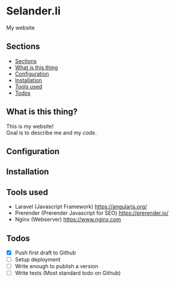 # Selander.li
My website

## Sections

- [Sections](#sections)
- [What is this thing](#what-is-this-thing)
- [Configuration](#configuration)
- [Installation](#installation)
- [Tools used](#tools-used)
- [Todos](#todos)

## What is this thing?

This is my website!  
Goal is to describe me and my _code_.

## Configuration

## Installation

## Tools used

- Laravel (Javascript Framework) https://angularjs.org/
- Prerender (Prerender Javascript for SEO) https://prerender.io/
- Nginx (Webserver) https://www.nginx.com

## Todos

- [x] Push first draft to Github
- [ ] Setup deployment
- [ ] Write enough to publish a version
- [ ] Write tests (Most standard todo on Github)
